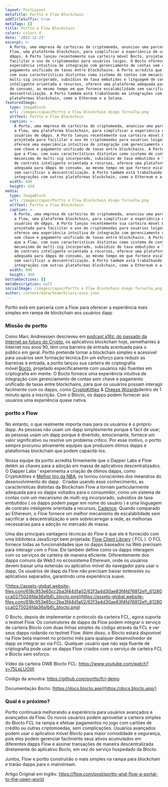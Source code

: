 ```yaml
---
layout: PostLayout
metaTitle: Portto e Flow Blockchain
addTitleSuffix: true
metaTags: []
title: Portto e Flow Blockchain
colors: colors-d
date: '2022-12-23'
excerpt: >-
  A Porto, uma empresa de carteiras de criptomoeda, anunciou uma parceria com a
  Flow, uma plataforma blockchain, para simplificar a experiência de usuários de
  dApps. A Porto lançou recentemente sua carteira móvel Bocto, projetada para
  facilitar o uso de criptomoedas para usuários leigos. O Bocto oferece uma
  experiência intuitiva de integração com gerenciamento de contas sem chave e
  pagamento unificado de taxas entre blockchains. A Porto acredita que a Flow,
  com suas características distintas como sistema de contas com mecanismo de
  multi-sig incorporado, subsídios de taxa embutidos e linguagem de contrato
  inteligente orientada a recursos, oferece uma plataforma adequada para dApps
  de consumo, ao mesmo tempo em que fornece escalabilidade sem sacrificar a
  descentralização. A Porto também está trabalhando em integrações com outras
  plataformas blockchain, como a Ethereum e a Solana.
featuredImage:
  type: ImageBlock
  url: /images/capas/Portto e Flow Blockchain diego fornalha.png
  altText: Portto e Flow Blockchain
  caption: >-
    A Porto, uma empresa de carteiras de criptomoeda, anunciou uma parceria com
    a Flow, uma plataforma blockchain, para simplificar a experiência de
    usuários de dApps. A Porto lançou recentemente sua carteira móvel Bocto,
    projetada para facilitar o uso de criptomoedas para usuários leigos. O Bocto
    oferece uma experiência intuitiva de integração com gerenciamento de contas
    sem chave e pagamento unificado de taxas entre blockchains. A Porto acredita
    que a Flow, com suas características distintas como sistema de contas com
    mecanismo de multi-sig incorporado, subsídios de taxa embutidos e linguagem
    de contrato inteligente orientada a recursos, oferece uma plataforma
    adequada para dApps de consumo, ao mesmo tempo em que fornece escalabilidade
    sem sacrificar a descentralização. A Porto também está trabalhando em
    integrações com outras plataformas blockchain, como a Ethereum e a Solana.
  width: 800
  height: 450
media:
  type: ImageBlock
  url: /images/capas/Portto e Flow Blockchain diego fornalha.png
  altText: Portto e Flow Blockchain
  caption: >-
    A Porto, uma empresa de carteiras de criptomoeda, anunciou uma parceria com
    a Flow, uma plataforma blockchain, para simplificar a experiência de
    usuários de dApps. A Porto lançou recentemente sua carteira móvel Bocto,
    projetada para facilitar o uso de criptomoedas para usuários leigos. O Bocto
    oferece uma experiência intuitiva de integração com gerenciamento de contas
    sem chave e pagamento unificado de taxas entre blockchains. A Porto acredita
    que a Flow, com suas características distintas como sistema de contas com
    mecanismo de multi-sig incorporado, subsídios de taxa embutidos e linguagem
    de contrato inteligente orientada a recursos, oferece uma plataforma
    adequada para dApps de consumo, ao mesmo tempo em que fornece escalabilidade
    sem sacrificar a descentralização. A Porto também está trabalhando em
    integrações com outras plataformas blockchain, como a Ethereum e a Solana.
  width: 800
  height: 450
bottomSections: []
metaDescription: null
socialImage: /images/capas/Portto e Flow Blockchain diego fornalha.png
author: content/data/team/hilary-ouse.json
---
```

Portto está em parceria com a Flow para oferecer a experiência mais simples em rampa de blockchain aos usuários dapp

### **Missão de portto**

Como Marc Andreessen descreveu em [podcast a16z: do passado da Internet ao futuro do Crypto](https://a16z.com/2019/08/29/internet-past-crypto-future-crypto-regulatory-summit/), os aplicativos blockchain hoje, semelhantes à Internet nos anos 90, têm uma barreira de entrada acentuada para o público em geral. Portto pretende tornar a blockchain simples e acessível para usuários sem formação técnica.Em um esforço para reduzir as barreiras à entrada, a portto lançou sua carteira de criptografia móvel [Bocto](https://blocto.portto.io/), projetado especificamente com usuários não fluentes em criptografia em mente. O Bocto fornece uma experiência intuitiva de integração com gerenciamento de contas sem chave e pagamento unificado de taxas entre blockchains, para que os usuários possam interagir facilmente com os dapps, como [CryptoKitties](https://www.cryptokitties.co/) & [Cheeze Wizards](https://www.cheezewizards.com/)dentro de 1 minuto após a inscrição. Com o Blocto, os dapps podem fornecer aos usuários uma experiência quase nativa.

### **portto x Flow**

No entanto, o que realmente importa mais para os usuários é o próprio dapp. As pessoas não usam um dapp simplesmente porque é fácil de usar; as pessoas usam um dapp porque é divertido, emocionante, fornece um valor significativo ou resolve um problema crítico. Por esse motivo, o portto sempre procurou ativamente equipes que produzem ótimos dapps e plataformas blockchain que podem capacitá-los.

Nossa equipe da portto acredita firmemente que o Dapper Labs e Flow detém as chaves para a adoção em massa de aplicativos descentralizados. O Dapper Labs ’ experimenta a criação de ótimos dapps, como Cryptokitties e [Melhor tiro da NBA](https://www.nbatopshot.com/), os tornou conscientes dos meandros do desenvolvimento do dapp.  Criadas usando esse conhecimento, as características distintas da Blockchain Flow a tornam particularmente adequada para os dapps voltados para o consumidor, como um sistema de contas com um mecanismo de multi-sig incorporado, subsídios de taxa embutidos ( os dapps podem pagar em nome do usuário ) e uma linguagem de contrato inteligente orientada a recursos, [Cadence](https://docs.onflow.org/docs/getting-started-1). Quando comparado ao Ethereum, o Flow fornece um melhor mecanismo de escalabilidade sem sacrificar a descentralização e sem sobrecarregar a rede, as melhorias necessárias para a adoção no mercado de massa.

Uma das principais vantagens técnicas do Flow é que ele é fornecido com uma biblioteca JavaScript bem projetada: [Flow Client Library](https://github.com/onflow/flow-js-sdk/tree/master/packages/fcl) ( FCL ). O FCL fornece todas as funcionalidades que os dapps baseados na Web precisam para interagir com o Flow. Ele também define como os dapps interagem com os serviços de carteira de maneira eficiente. Diferentemente dos dapps comuns da Web3 no ecossistema Ethereum, onde os usuários devem baixar uma extensão ou aplicativo móvel do navegador para usar o dapp, Os usuários de dapp da Flow não precisam baixar extensões ou aplicativos separados, garantindo uma experiência suave.

![https://assets-global.website-files.com/618c953e65cc2ba3f44d1a02/62f3a4d30ae83f4fd76812ef\_61280cca0275024fda36a1b6\_blocto.png](https://assets-global.website-files.com/618c953e65cc2ba3f44d1a02/62f3a4d30ae83f4fd76812ef\_61280cca0275024fda36a1b6\_blocto.png)

O Bocto, depois de implementar o protocolo da carteira FCL, agora suporta o testnet Flow. Os construtores de dapps da Flow podem integrar o serviço de carteira Blocto com duas linhas simples de código através da FCL e ver seus dapps rodando no testnet Flow. Além disso, o Blocto estará disponível na Flow beta mainnet no próximo mês para qualquer desenvolvedor de dapp se integrar ao via FCL. Qualquer usuário que não seja fluente de criptografia pode usar os dapps Flow criados com o serviço de carteira FCL e Blocto sem esforço.

Vídeo da carteira OWB Blocto FCL: <https://www.youtube.com/watch?v=75LpLUOIjII>

Código da amostra: <https://github.com/portto/fcl-demo>

Documentação Bocto: [https://docs.blocto.app](https://docs.blocto.app/)

### **Qual é o próximo?**

Portto continuará melhorando a experiência para usuários avançados e avançados da Flow. Os novos usuários podem aproveitar a carteira simples do Blocto FCL na rampa e efetuar pagamentos no jogo com cartões de crédito ou outras criptomoedas, sem complicações. Usuários avançados podem usar o aplicativo móvel Blocto para maior comodidade e segurança, pois eles podem gerenciar facilmente seus ativos acumulados em diferentes dapps Flow e assinar transações de maneira descentralizada diretamente do aplicativo Bocto, em vez do serviço hospedado da Blocto.

Juntos, Flow e portto construirão o mais simples na rampa para blockchain e trarão dapps para o mainstream.

Artigo Original em Inglês: https://flow.com/post/portto-and-flow-a-portal-to-the-open-world
